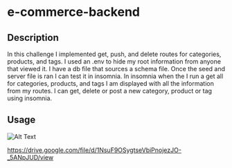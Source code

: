 # e-commerce-backend

## Description
In this challenge I implemented get, push, and delete routes for categories, products, and tags. I used an .env to hide my root information from anyone that viewed it. I have a db file that sources a schema file. Once the seed and server file is ran I can test it in insomnia. In insomnia when the I run a get all for categories, products, and tags I am displayed with all the information from my routes. I can get, delete or post a new category, product or tag using insomnia. 

## Usage

![Alt Text](./Assets/E-commer.gif)

https://drive.google.com/file/d/1NsuF9OSygtseVbiPnojezJO-_5ANpJUD/view